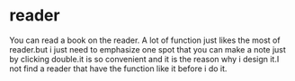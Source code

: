 # reader
 You can read a book on the reader. A lot of function just likes the most of reader.but i just need to emphasize one spot that you can make a note just by clicking double.it is so convenient and it is the reason why i design it.I not find a reader that have the function like it before i do it.

